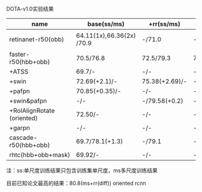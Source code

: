 DOTA-v1.0实验结果

| name                       | base(ss/ms)               | +rr(ss/ms)     | +hsv(ss/ms)   | +mixup(ss/ms)          | +mosaic(ss/ms)       |
| -------------------------- | ------------------------- | -------------- | ------------- | ---------------------- | -------------------- |
| retinanet-r50(obb)         | 64.11(1x),66.36(2x) /70.9 | -/71.0         | -/-           | --/58.5（no converge） | -/-                  |
| faster-r50(hbb+obb)        | 70.5/76.8                 | 72.5/79.3      | 72.5(+0.03)/- | -/-                    | 50.05(no converge)/- |
| +ATSS                      | 69.7/-                    | -/-            | -/-           | -/-                    | -/-                  |
| +swin                      | 72.69(+2.1)/-             | 75.38(+2.69)/- | -/-           | -/-                    | -/-                  |
| +pafpn                     | 70.85(+0.35)/-            | -/-            | -/-           | -/-                    | -/-                  |
| +swin&pafpn                | -/-                       | -/79.58(+0.2)  | -/-           | -/-                    | -/-                  |
| +RoIAlignRotate (oriented) | 72.50/-                   | -/-            | -/-           | -/-                    | -/-                  |
| +garpn                     | -/-                       | -/-            | -/-           | -/-                    | -/-                  |
| cascade-r50(hbb+obb)       | 69.7/78.1(+1.3)           | -/79.1         | -/-           | -/-                    | -/-                  |
| rhtc(hbb+obb+mask)         | 69.92/-                   | -/-            | -/-           | -/-                    | -/-                  |

注：ss:单尺度训练结果只包含训练集单尺度，ms多尺度训练结果

目前已知论文最高的结果：80.8(ms+rr(diff)) oriented rcnn

